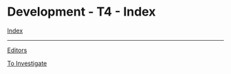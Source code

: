 # Development - T4 - Index

[Index](../index.md)

---

[Editors](editors.md)

[To Investigate](to_investigate.md)
